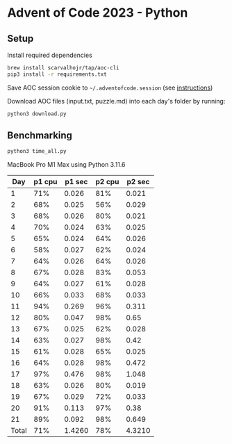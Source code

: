 # Advent of Code 2023 - Python

## Setup

Install required dependencies
``` sh
brew install scarvalhojr/tap/aoc-cli
pip3 install -r requirements.txt
```

Save AOC session cookie to `~/.adventofcode.session` (see [instructions](https://github.com/scarvalhojr/aoc-cli?tab=readme-ov-file#session-cookie-))

Download AOC files (input.txt, puzzle.md) into each day's folder by running:
``` sh
python3 download.py
```

## Benchmarking
``` sh
python3 time_all.py
```

MacBook Pro M1 Max using Python 3.11.6

| Day | p1 cpu | p1 sec | p2 cpu | p2 sec |
| --- | --- | --- | --- | --- |
| 1 | 71% | 0.026 | 81% | 0.021 |
| 2 | 68% | 0.025 | 56% | 0.029 |
| 3 | 68% | 0.026 | 80% | 0.021 |
| 4 | 70% | 0.024 | 63% | 0.025 |
| 5 | 65% | 0.024 | 64% | 0.026 |
| 6 | 58% | 0.027 | 62% | 0.024 |
| 7 | 64% | 0.026 | 64% | 0.026 |
| 8 | 67% | 0.028 | 83% | 0.053 |
| 9 | 64% | 0.027 | 61% | 0.028 |
| 10 | 66% | 0.033 | 68% | 0.033 |
| 11 | 94% | 0.269 | 96% | 0.311 |
| 12 | 80% | 0.047 | 98% | 0.65 |
| 13 | 67% | 0.025 | 62% | 0.028 |
| 14 | 63% | 0.027 | 98% | 0.42 |
| 15 | 61% | 0.028 | 65% | 0.025 |
| 16 | 64% | 0.028 | 98% | 0.472 |
| 17 | 97% | 0.476 | 98% | 1.048 |
| 18 | 63% | 0.026 | 80% | 0.019 |
| 19 | 67% | 0.029 | 72% | 0.033 |
| 20 | 91% | 0.113 | 97% | 0.38 |
| 21 | 89% | 0.092 | 98% | 0.649 |
| Total | 71% | 1.4260 | 78% | 4.3210 |